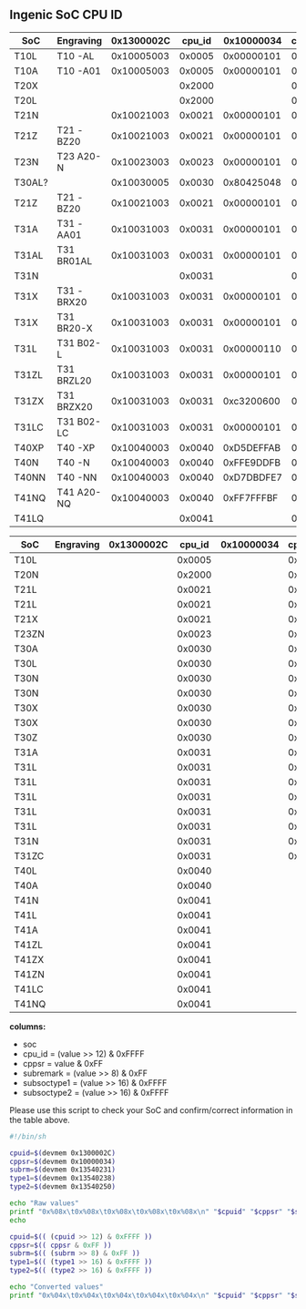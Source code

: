 Ingenic SoC CPU ID
------------------

| SoC    | Engraving  | 0x1300002C | cpu_id | 0x10000034 | cppsr | 0x13540231 | subrem | 0x13540238 | soctype1 | 0x13540250 | soctype2 |
|--------|------------|------------|--------|------------|-------|------------|--------|------------|----------|------------|----------|
| T10L   | T10 -AL    | 0x10005003 | 0x0005 | 0x00000101 | 0x01  | 0x00000000 | 0x00   | 0x00000000 | 0x0000   | 0x00000000 | 0x0000   |
| T10A   | T10 -A01   | 0x10005003 | 0x0005 | 0x00000101 | 0x01  | 0x00000000 | 0x00   | 0x00000000 | 0x0000   | 0x00000000 | 0x0000   |
| T20X   |            |            | 0x2000 |            | 0x01  |            | 0x00   |            | 0x2222   |            | 0x0000   |
| T20L   |            |            | 0x2000 |            | 0x10  |            | 0x00   |            | 0x3333   |            | 0x0000   |
| T21N   |            | 0x10021003 | 0x0021 | 0x00000101 | 0x01  | 0x00000000 | 0x00   | 0x11110000 | 0x1111   | 0x00000000 | 0x0000   |
| T21Z   | T21 -BZ20  | 0x10021003 | 0x0021 | 0x00000101 | 0x01  | 0x97000000 | 0x00   | 0x55550000 | 0x5555   | 0x00000000 | 0x0000   |
| T23N   | T23 A20-N  | 0x10023003 | 0x0023 | 0x00000101 | 0x01  | 0x00000000 | 0x00   | 0x11111111 | 0x1111   | 0x00000000 | 0x0000   |
| T30AL? |            | 0x10030005 | 0x0030 | 0x80425048 | 0x48  | 0x00000000 | 0x00   | 0x33331111 | 0x3333   | 0x00000000 | 0x0000   |
| T21Z   | T21 -BZ20  | 0x10021003 | 0x0021 | 0x00000101 | 0x01  | 0x97000000 | 0x00   | 0x55550000 | 0x5555   | 0x00000000 | 0x0000   |
| T31A   | T31 -AA01  | 0x10031003 | 0x0031 | 0x00000101 | 0x01  | 0x8a000000 | 0x00   | 0x44442222 | 0x4444   | 0x00000000 | 0x0000   |
| T31AL  | T31 BR01AL | 0x10031003 | 0x0031 | 0x00000101 | 0x01  | 0x94000000 | 0x01   | 0xcccc1111 | 0xCCCC   | 0x00000000 | 0x0000   |
| T31N   |            |            | 0x0031 |            | 0x01  |            | 0x00   |            | 0x1111   |            | 0x0000   |
| T31X   | T31 -BRX20 | 0x10031003 | 0x0031 | 0x00000101 | 0x01  | 0x00000000 | 0x00   | 0x22221111 | 0x2222   | 0x00000000 | 0x0000   |
| T31X   | T31 BR20-X | 0x10031003 | 0x0031 | 0x00000101 | 0x01  | 0x00000000 | 0x00   | 0x22221111 | 0x2222   | 0x00000000 | 0x0000   |
| T31L   | T31 B02-L  | 0x10031003 | 0x0031 | 0x00000110 | 0x10  | 0x00000000 | 0x00   | 0x33331111 | 0x3333   | 0x00000000 | 0x0000   |
| T31ZL  | T31 BRZL20 | 0x10031003 | 0x0031 | 0x00000101 | 0x01  | 0xed000000 | 0x00   | 0x55551111 | 0x5555   | 0x00000000 | 0x0000   |
| T31ZX  | T31 BRZX20 | 0x10031003 | 0x0031 | 0xc3200600 | 0x00  | 0x03000000 | 0x00   | 0x66661111 | 0x6666   | 0x00000000 | 0x0000   |
| T31LC  | T31 B02-LC | 0x10031003 | 0x0031 | 0x00000101 | 0x01  | 0x00000000 | 0x00   | 0xEEEE1111 | 0xEEEE   | 0x300f740e | 0x300F   |
| T40XP  | T40 -XP    | 0x10040003 | 0x0040 | 0xD5DEFFAB | 0xAB  | 0x00000000 | 0x00   | 0x00000000 | 0x0000   | 0x77772222 | 0x7777   |
| T40N   | T40 -N     | 0x10040003 | 0x0040 | 0xFFE9DDFB | 0xFB  | 0x00000000 | 0x00   | 0x00000000 | 0x0000   | 0x11111111 | 0x1111   |
| T40NN  | T40 -NN    | 0x10040003 | 0x0040 | 0xD7DBDFE7 | 0xED  | 0x00000000 | 0x00   | 0x00000000 | 0x0000   | 0x88881111 | 0x8888   |
| T41NQ  | T41 A20-NQ | 0x10040003 | 0x0040 | 0xFF7FFFBF | 0xBF  | 0x00000000 | 0x00   | 0x00000000 | 0x0000   | 0xaaaa2222 | 0xAAAA   |
| T41LQ  |            |            | 0x0041 |            | 0xFF  |            | 0x00   |            | 0x0000   |            | 0x9999   |


| SoC    | Engraving | 0x1300002C | cpu_id | 0x10000034 | cppsr | 0x13540231 | subrem | 0x13540238 | soctype1 | 0x13540250 | soctype2 | 
|--------|-----------|------------|--------|------------|-------|------------|--------|------------|----------|------------|----------|
| T10L   |           |            | 0x0005 |            | 0x10  |            |        |            |          |            |          | 
| T20N   |           |            | 0x2000 |            | 0x01  |            |        |            |          |            |          | 
| T21L   |           |            | 0x0021 |            | 0x01  |            |        |            | 0x3333   |            |          |
| T21L   |           |            | 0x0021 |            | 0x10  |            |        |            |          |            |          |
| T21X   |           |            | 0x0021 |            | 0x01  |            |        |            | *        |            |          |
| T23ZN  |           |            | 0x0023 |            | 0x01  |            |        |            | 0x6666   |            |          |
| T30A   |           |            | 0x0030 |            | 0x01  |            |        |            | 0x4444   |            |          |
| T30L   |           |            | 0x0030 |            | 0x10  |            |        |            |          |            |          |
| T30N   |           |            | 0x0030 |            | 0x01  |            |        |            | 0x1111   |            |          |
| T30N   |           |            | 0x0030 |            | 0x01  |            |        |            | 0x3333   |            |          |
| T30X   |           |            | 0x0030 |            | 0x01  |            |        |            | *        |            |          |
| T30X   |           |            | 0x0030 |            | 0x01  |            |        |            | 0x2222   |            |          |
| T30Z   |           |            | 0x0030 |            | 0x01  |            |        |            | 0x5555   |            |          |
| T31A   |           |            | 0x0031 |            | 0x01  |            |        |            | 0x4444   |            |          |
| T31L   |           |            | 0x0031 |            | 0x01  |            |        |            | 0x1111   |            |          |
| T31L   |           |            | 0x0031 |            | 0x01  |            |        |            | 0x2222   |            |          |
| T31L   |           |            | 0x0031 |            | 0x01  |            |        |            | 0x3333   |            |          |
| T31L   |           |            | 0x0031 |            | 0x01  |            | 0x03   |            |          |            |          |
| T31L   |           |            | 0x0031 |            | 0x01  |            | 0x07   |            |          |            |          |
| T31N   |           |            | 0x0031 |            | 0x01  |            | 0x0F   |            |          |            |          |
| T31ZC  |           |            | 0x0031 |            | 0x01  |            |        |            | 0xDDDD   |            |          |
| T40L   |           |            | 0x0040 |            |       |            |        |            |          |            | 0x1111   |
| T40A   |           |            | 0x0040 |            |       |            |        |            |          |            | 0x4444   |
| T41N   |           |            | 0x0041 |            |       |            |        |            |          |            | 0x1111   |
| T41L   |           |            | 0x0041 |            |       |            |        |            |          |            | 0x3333   |
| T41A   |           |            | 0x0041 |            |       |            |        |            |          |            | 0x4444   |
| T41ZL  |           |            | 0x0041 |            |       |            |        |            |          |            | 0x5555   |
| T41ZX  |           |            | 0x0041 |            |       |            |        |            |          |            | 0x6666   |
| T41ZN  |           |            | 0x0041 |            |       |            |        |            |          |            | 0x7777   |
| T41LC  |           |            | 0x0041 |            |       |            |        |            |          |            | 0x8888   |
| T41NQ  |           |            | 0x0041 |            |       |            |        |            |          |            | 0xAAAA   |

__columns:__
- soc
- cpu_id = (value >> 12) & 0xFFFF
- cppsr = value & 0xFF
- subremark = (value >> 8) & 0xFF
- subsoctype1 = (value >> 16) & 0xFFFF
- subsoctype2 = (value >> 16) & 0xFFFF


Please use this script to check your SoC and confirm/correct information in the table above.

``` bash
#!/bin/sh

cpuid=$(devmem 0x1300002C)
cppsr=$(devmem 0x10000034)
subrm=$(devmem 0x13540231)
type1=$(devmem 0x13540238)
type2=$(devmem 0x13540250)

echo "Raw values"
printf "0x%08x\t0x%08x\t0x%08x\t0x%08x\t0x%08x\n" "$cpuid" "$cppsr" "$subrm" "$type1" "$type2"
echo

cpuid=$(( (cpuid >> 12) & 0xFFFF ))
cppsr=$(( cppsr & 0xFF ))
subrm=$(( (subrm >> 8) & 0xFF ))
type1=$(( (type1 >> 16) & 0xFFFF ))
type2=$(( (type2 >> 16) & 0xFFFF ))

echo "Converted values"
printf "0x%04x\t0x%04x\t0x%04x\t0x%04x\t0x%04x\n" "$cpuid" "$cppsr" "$subrm" "$type1" "$type2"
```
